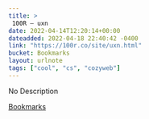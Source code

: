 ```yaml
---
title: > 
 100R — uxn
date: 2022-04-14T12:20:14+00:00
dateadded: 2022-04-18 22:40:42 -0400
link: "https://100r.co/site/uxn.html"
bucket: Bookmarks
layout: urlnote
tags: ["cool", "cs", "cozyweb"]
--- 
```

No Description
 <!-- end excerpt --> 
<div class='bucket'><a class='internal-link' href='/buckets/bookmarks'>Bookmarks</a></div> 

